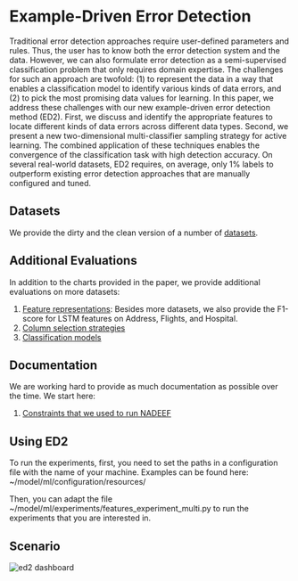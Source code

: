 # Example-Driven Error Detection

Traditional error detection approaches require user-defined parameters and rules. Thus, the user has to know both the error detection system and the data. However, we can also formulate error detection as a semi-supervised classification problem that only requires domain expertise. The challenges for such an approach are twofold: (1) to represent the data in a way that enables a classification model to identify various kinds of data errors, and (2) to pick the most promising data values for learning. In this paper, we address these challenges with our new example-driven error detection method (ED2). First, we discuss and identify the appropriate features to locate different kinds of data errors across different data types. Second, we present a new two-dimensional multi-classifier sampling strategy for active learning. The combined application of these techniques enables the convergence of the classification task with high detection accuracy. On several real-world datasets, ED2 requires, on average, only 1\% labels to outperform existing error detection approaches that are manually configured and tuned.

## Datasets
We provide the dirty and the clean version of a number of [datasets](../master/datasets).

## Additional Evaluations
In addition to the charts provided in the paper, we provide additional evaluations on more datasets:

1) [Feature representations](../master/documentation/evaluations/features.pdf): Besides more datasets, we also provide the F1-score for LSTM features on Address, Flights, and Hospital.
2) [Column selection strategies](../master/documentation/evaluations/column_selection.pdf)
3) [Classification models](../master/documentation/evaluations/models.pdf)

## Documentation
We are working hard to provide as much documentation as possible over the time. We start here:
1) [Constraints that we used to run NADEEF](../master/documentation/NADEEF_DCs.md)


## Using ED2
To run the experiments, first, you need to set the paths in a configuration file with the name of your machine. Examples can be found here: ~/model/ml/configuration/resources/

Then, you can adapt the file ~/model/ml/experiments/features_experiment_multi.py to run the experiments that you are interested in.


## Scenario
![ed2 dashboard](https://user-images.githubusercontent.com/5217389/47003848-77012800-d130-11e8-8765-5e9f9e3f0010.png)
